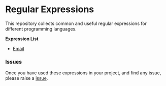 Regular Expressions
======================

This repository collects common and useful regular expressions for different programming languages.

**Expression List**
- [Email](https://github.com/sgyyz/regular-expressions/blob/master/Email.MD)

### Issues
Once you have used these expressions in your project, and find any issue, please raise a [issue](https://github.com/sgyyz/regular-expressions/issues).
